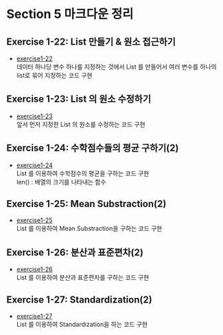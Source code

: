 # Section 5 마크다운 정리

## Exercise 1-22: List 만들기 & 원소 접근하기
* [exercise1-22](https://github.com/Hojeong827/TIL/blob/main/Python/basic/code/exercise1-22.py)  
    데이터 하나당 변수 하나를 지정하는 것에서 List 를 만들어서 여러 변수를 하나의 list로 묶어 지정하는 코드 구현

## Exercise 1-23: List 의 원소 수정하기
* [exercise1-23](https://github.com/Hojeong827/TIL/blob/main/Python/basic/code/exercise1-23.py)  
    앞서 먼저 지정한 List 의 원소를 수정하는 코드 구현

## Exercise 1-24: 수학점수들의 평균 구하기(2)
* [exercise1-24](https://github.com/Hojeong827/TIL/blob/main/Python/basic/code/exercise1-24.py)  
    List 를 이용하여 수학점수의 평균을 구하는 코드 구현   
    len() : 배열의 크기를 나타내는 함수

## Exercise 1-25: Mean Substraction(2)
* [exercise1-25](https://github.com/Hojeong827/TIL/blob/main/Python/basic/code/exercise1-25.py)  
    List 를 이용하여 Mean Substraction을 구하는 코드 구현

## Exercise 1-26: 분산과 표준편차(2)
* [exercise1-26](https://github.com/Hojeong827/TIL/blob/main/Python/basic/code/exercise1-26.py)  
    List 를 이용하여 분산과 표준편차를 구하는 코드 구현

## Exercise 1-27: Standardization(2)
* [exercise1-27](https://github.com/Hojeong827/TIL/blob/main/Python/basic/code/exercise1-27.py)  
    List 를 이용하여 Standardization을 하는 코드 구현